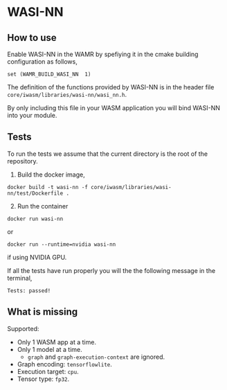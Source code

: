 # WASI-NN

## How to use

Enable WASI-NN in the WAMR by spefiying it in the cmake building configuration as follows,

```
set (WAMR_BUILD_WASI_NN  1)
```

The definition of the functions provided by WASI-NN is in the header file `core/iwasm/libraries/wasi-nn/wasi_nn.h`.

By only including this file in your WASM application you will bind WASI-NN into your module.

## Tests

To run the tests we assume that the current directory is the root of the repository.


1. Build the docker image,

```
docker build -t wasi-nn -f core/iwasm/libraries/wasi-nn/test/Dockerfile .
```

2. Run the container

```
docker run wasi-nn
```

or

```
docker run --runtime=nvidia wasi-nn
```

if using NVIDIA GPU.

If all the tests have run properly you will the the following message in the terminal,

```
Tests: passed!
```

## What is missing

Supported:

* Only 1 WASM app at a time.
* Only 1 model at a time.
    * `graph` and `graph-execution-context` are ignored.
* Graph encoding: `tensorflowlite`.
* Execution target: `cpu`.
* Tensor type: `fp32`.
